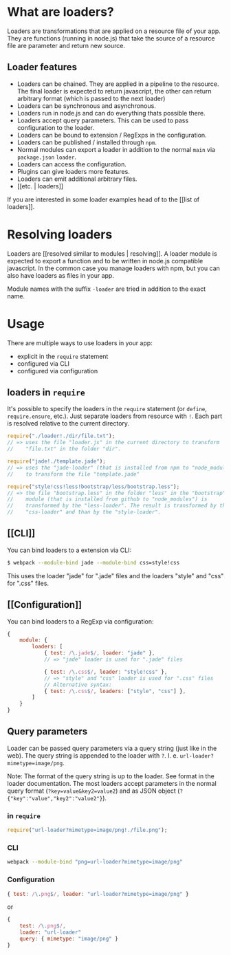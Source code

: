 # What are loaders?

Loaders are transformations that are applied on a resource file of your app. They are functions (running in node.js) that take the source of a resource file are parameter and return new source.

## Loader features

* Loaders can be chained. They are applied in a pipeline to the resource. The final loader is expected to return javascript, the other can return arbitrary format (which is passed to the next loader)
* Loaders can be synchronous and asynchronous.
* Loaders run in node.js and can do everything thats possible there.
* Loaders accept query parameters. This can be used to pass configuration to the loader.
* Loaders can be bound to extension / RegExps in the configuration.
* Loaders can be published / installed through `npm`.
* Normal modules can export a loader in addition to the normal `main` via `package.json` `loader`.
* Loaders can access the configuration.
* Plugins can give loaders more features.
* Loaders can emit additional arbitrary files.
* [[etc. | loaders]]

If you are interested in some loader examples head of to the [[list of loaders]].

# Resolving loaders

Loaders are [[resolved similar to modules | resolving]]. A loader module is expected to export a function and to be written in node.js compatible javascript. In the common case you manage loaders with npm, but you can also have loaders as files in your app.

Module names with the suffix `-loader` are tried in addition to the exact name.

# Usage

There are multiple ways to use loaders in your app:

* explicit in the `require` statement
* configured via CLI
* configured via configuration

## loaders in `require`

It's possible to specify the loaders in the `require` statement (or `define`, `require.ensure`, etc.). Just separate loaders from resource with `!`. Each part is resolved relative to the current directory.

``` javascript
require("./loader!./dir/file.txt");
// => uses the file "loader.js" in the current directory to transform
//    "file.txt" in the folder "dir".

require("jade!./template.jade");
// => uses the "jade-loader" (that is installed from npm to "node_modules")
//    to transform the file "template.jade"

require("style!css!less!bootstrap/less/bootstrap.less");
// => the file "bootstrap.less" in the folder "less" in the "bootstrap"
//    module (that is installed from github to "node_modules") is
//    transformed by the "less-loader". The result is transformed by the
//    "css-loader" and than by the "style-loader".
```

## [[CLI]]

You can bind loaders to a extension via CLI:

``` sh
$ webpack --module-bind jade --module-bind css=style!css
```

This uses the loader "jade" for ".jade" files and the loaders "style" and "css" for ".css" files.

## [[Configuration]]

You can bind loaders to a RegExp via configuration:

``` javascript
{
	module: {
		loaders: [
			{ test: /\.jade$/, loader: "jade" },
			// => "jade" loader is used for ".jade" files

			{ test: /\.css$/, loader: "style!css" },
			// => "style" and "css" loader is used for ".css" files
			// Alternative syntax:
			{ test: /\.css$/, loaders: ["style", "css"] },
		]
	}
}
```

## Query parameters

Loader can be passed query parameters via a query string (just like in the web). The query string is appended to the loader with `?`. I. e. `url-loader?mimetype=image/png`.

Note: The format of the query string is up to the loader. See format in the loader documentation. The most loaders accept parameters in the normal query format (`?key=value&key2=value2`) and as JSON object (`?{"key":"value","key2":"value2"}`).

### in `require`

``` javascript
require("url-loader?mimetype=image/png!./file.png");
```

### CLI

``` sh
webpack --module-bind "png=url-loader?mimetype=image/png"
```

### Configuration

``` javascript
{ test: /\.png$/, loader: "url-loader?mimetype=image/png" }
```

or

``` javascript
{
	test: /\.png$/,
	loader: "url-loader"
	query: { mimetype: "image/png" }
}
```

